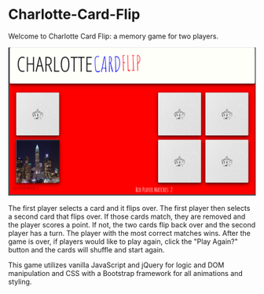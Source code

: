 # Charlotte-Card-Flip

Welcome to Charlotte Card Flip: a memory game for two players.

![Charlotte Card Flip](https://raw.githubusercontent.com/Pawhurr/Charlotte-Card-Flip/master/images/Capture.png)

The first player selects a card and it flips over.  The first player then selects a second card that flips over.  If those cards match, they are removed and the player scores a point.  If not, the two cards flip back over and the second player has a turn.  The player with the most correct matches wins.  After the game is over, if players would like to play again, click the "Play Again?" button and the cards will shuffle and start again.

This game utilizes vanilla JavaScript and jQuery for logic and DOM manipulation and CSS with a Bootstrap framework for all animations and styling.
